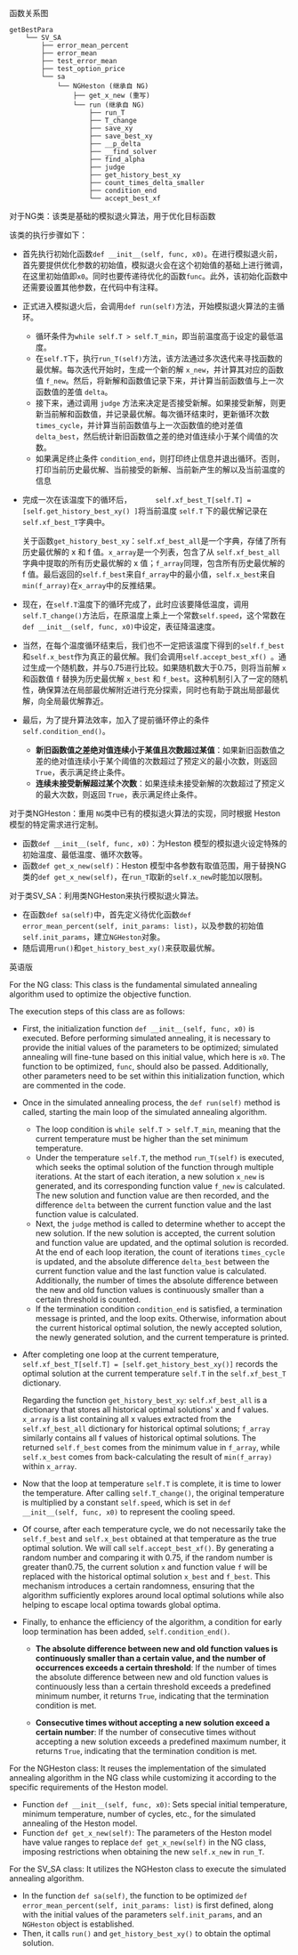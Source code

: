 函数关系图

```
getBestPara
    └── SV_SA
        ├── error_mean_percent
        ├── error_mean
        ├── test_error_mean
        ├── test_option_price
        └── sa
            └── NGHeston (继承自 NG)
                ├── get_x_new (重写)
                └── run (继承自 NG)
                    ├── run_T
                    ├── T_change
                    ├── save_xy
                    ├── save_best_xy
                    ├── __p_delta
                    ├── __find_solver
                    ├── find_alpha
                    ├── judge
                    ├── get_history_best_xy
                    ├── count_times_delta_smaller
                    ├── condition_end
                    └── accept_best_xf
```

对于NG类：该类是基础的模拟退火算法，用于优化目标函数

该类的执行步骤如下：

+ 首先执行初始化函数`def __init__(self, func, x0)`。在进行模拟退火前，首先要提供优化参数的初始值，模拟退火会在这个初始值的基础上进行微调，在这里初始值即`x0`。同时也要传递待优化的函数`func`。此外，该初始化函数中还需要设置其他参数，在代码中有注释。

+ 正式进入模拟退火后，会调用`def run(self)`方法，开始模拟退火算法的主循环。

  + 循环条件为`while self.T > self.T_min`，即当前温度高于设定的最低温度。
  + 在`self.T`下，执行`run_T(self)`方法，该方法通过多次迭代来寻找函数的最优解。每次迭代开始时，生成一个新的解 `x_new`，并计算其对应的函数值 `f_new`。然后，将新解和函数值记录下来，并计算当前函数值与上一次函数值的差值 `delta`。
  + 接下来，通过调用 `judge` 方法来决定是否接受新解。如果接受新解，则更新当前解和函数值，并记录最优解。每次循环结束时，更新循环次数 `times_cycle`，并计算当前函数值与上一次函数值的绝对差值 `delta_best`，然后统计新旧函数值之差的绝对值连续小于某个阈值的次数。
  + 如果满足终止条件 `condition_end`，则打印终止信息并退出循环。否则，打印当前历史最优解、当前接受的新解、当前新产生的解以及当前温度的信息

+ 完成一次在该温度下的循环后，`      self.xf_best_T[self.T] = [self.get_history_best_xy() ]`将当前温度 `self.T` 下的最优解记录在 `self.xf_best_T`字典中。

  关于函数`get_history_best_xy`：`self.xf_best_all`是一个字典，存储了所有历史最优解的 x 和 f 值。`x_array`是一个列表，包含了从 `self.xf_best_all` 字典中提取的所有历史最优解的 x 值；`f_array`同理，包含所有历史最优解的 f 值。最后返回的`self.f_best`来自`f_array`中的最小值，`self.x_best`来自`min(f_array)`在`x_array`中的反推结果。

+ 现在，在`self.T`温度下的循环完成了，此时应该要降低温度，调用`self.T_change()`方法后，在原温度上乘上一个常数`self.speed`，这个常数在`def __init__(self, func, x0)`中设定，表征降温速度。

+ 当然，在每个温度循环结束后，我们也不一定把该温度下得到的`self.f_best`和`self.x_best`作为真正的最优解。我们会调用`self.accept_best_xf() `。通过生成一个随机数，并与0.75进行比较。如果随机数大于0.75，则将当前解 `x` 和函数值 `f` 替换为历史最优解 `x_best` 和 `f_best`。这种机制引入了一定的随机性，确保算法在局部最优解附近进行充分探索，同时也有助于跳出局部最优解，向全局最优解靠近。

+ 最后，为了提升算法效率，加入了提前循环停止的条件`self.condition_end()`。

  + **新旧函数值之差绝对值连续小于某值且次数超过某值**：如果新旧函数值之差的绝对值连续小于某个阈值的次数超过了预定义的最小次数，则返回 `True`，表示满足终止条件。
  + **连续未接受新解超过某个次数**：如果连续未接受新解的次数超过了预定义的最大次数，则返回 `True`，表示满足终止条件。

对于类NGHeston：重用 `NG`类中已有的模拟退火算法的实现，同时根据 Heston 模型的特定需求进行定制。

+ 函数`def __init__(self, func, x0)`：为Heston 模型的模拟退火设定特殊的初始温度、最低温度、循环次数等。
+ 函数`def get_x_new(self)`：Heston 模型中各参数有取值范围，用于替换NG类的`def get_x_new(self)`，在`run_T`取新的`self.x_new`时能加以限制。

对于类SV_SA：利用类NGHeston来执行模拟退火算法。

+ 在函数`def sa(self)`中，首先定义待优化函数`def error_mean_percent(self, init_params: list)`，以及参数的初始值`self.init_params`，建立`NGHeston`对象。
+ 随后调用`run()`和`get_history_best_xy()`来获取最优解。







英语版

For the NG class: This class is the fundamental simulated annealing algorithm used to optimize the objective function.

The execution steps of this class are as follows:

- First, the initialization function `def __init__(self, func, x0)` is executed. Before performing simulated annealing, it is necessary to provide the initial values of the parameters to be optimized; simulated annealing will fine-tune based on this initial value, which here is `x0`. The function to be optimized, `func`, should also be passed. Additionally, other parameters need to be set within this initialization function, which are commented in the code.

- Once in the simulated annealing process, the `def run(self)` method is called, starting the main loop of the simulated annealing algorithm.

  + The loop condition is `while self.T > self.T_min`, meaning that the current temperature must be higher than the set minimum temperature.
  + Under the temperature `self.T`, the method `run_T(self)` is executed, which seeks the optimal solution of the function through multiple iterations. At the start of each iteration, a new solution `x_new` is generated, and its corresponding function value `f_new` is calculated. The new solution and function value are then recorded, and the difference `delta` between the current function value and the last function value is calculated.
  + Next, the `judge` method is called to determine whether to accept the new solution. If the new solution is accepted, the current solution and function value are updated, and the optimal solution is recorded. At the end of each loop iteration, the count of iterations `times_cycle` is updated, and the absolute difference `delta_best` between the current function value and the last function value is calculated. Additionally, the number of times the absolute difference between the new and old function values is continuously smaller than a certain threshold is counted.
  + If the termination condition `condition_end` is satisfied, a termination message is printed, and the loop exits. Otherwise, information about the current historical optimal solution, the newly accepted solution, the newly generated solution, and the current temperature is printed.

- After completing one loop at the current temperature, `self.xf_best_T[self.T] = [self.get_history_best_xy()]` records the optimal solution at the current temperature `self.T` in the `self.xf_best_T` dictionary.

  Regarding the function `get_history_best_xy`: `self.xf_best_all` is a dictionary that stores all historical optimal solutions' x and f values. `x_array` is a list containing all x values extracted from the `self.xf_best_all` dictionary for historical optimal solutions; `f_array` similarly contains all f values of historical optimal solutions. The returned `self.f_best` comes from the minimum value in `f_array`, while `self.x_best` comes from back-calculating the result of `min(f_array)` within `x_array`.

- Now that the loop at temperature `self.T` is complete, it is time to lower the temperature. After calling `self.T_change()`, the original temperature is multiplied by a constant `self.speed`, which is set in `def __init__(self, func, x0)` to represent the cooling speed.

- Of course, after each temperature cycle, we do not necessarily take the `self.f_best` and `self.x_best` obtained at that temperature as the true optimal solution. We will call `self.accept_best_xf()`. By generating a random number and comparing it with 0.75, if the random number is greater than0.75, the current solution `x` and function value `f` will be replaced with the historical optimal solution `x_best` and `f_best`. This mechanism introduces a certain randomness, ensuring that the algorithm sufficiently explores around local optimal solutions while also helping to escape local optima towards global optima.

- Finally, to enhance the efficiency of the algorithm, a condition for early loop termination has been added, `self.condition_end()`.

  + **The absolute difference between new and old function values is continuously smaller than a certain value, and the number of occurrences exceeds a certain threshold**: If the number of times the absolute difference between new and old function values is continuously less than a certain threshold exceeds a predefined minimum number, it returns `True`, indicating that the termination condition is met.

  + **Consecutive times without accepting a new solution exceed a certain number**: If the number of consecutive times without accepting a new solution exceeds a predefined maximum number, it returns `True`, indicating that the termination condition is met.

For the NGHeston class: It reuses the implementation of the simulated annealing algorithm in the NG class while customizing it according to the specific requirements of the Heston model.

- Function `def __init__(self, func, x0)`: Sets special initial temperature, minimum temperature, number of cycles, etc., for the simulated annealing of the Heston model.
- Function `def get_x_new(self)`: The parameters of the Heston model have value ranges to replace `def get_x_new(self)` in the NG class, imposing restrictions when obtaining the new `self.x_new` in `run_T`.

For the SV_SA class: It utilizes the NGHeston class to execute the simulated annealing algorithm.

- In the function `def sa(self)`, the function to be optimized `def error_mean_percent(self, init_params: list)` is first defined, along with the initial values of the parameters `self.init_params`, and an `NGHeston` object is established.
- Then, it calls `run()` and `get_history_best_xy()` to obtain the optimal solution.